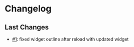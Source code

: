 # Changelog


## Last Changes

- [#1](https://github.com/LaxarJS/laxar-developer-tools-firefox-extension/issues/1): fixed widget outline after reload with updated widget
